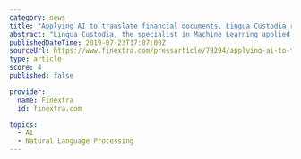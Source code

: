 ```yaml
---
category: news
title: "Applying AI to translate financial documents, Lingua Custodia raises EUR1.1 million"
abstract: "Lingua Custodia, the specialist in Machine Learning applied to financial translation, announces the closing of a €1.1m fundraising operation. This brings the total amount of funds raised since its inception in 2011 to € 2.4m. While significant support ..."
publishedDateTime: 2019-07-23T17:07:00Z
sourceUrl: https://www.finextra.com/pressarticle/79294/applying-ai-to-translate-financial-documents-lingua-custodia-raises-eur11-million
type: article
score: 4
published: false

provider:
  name: Finextra
  id: finextra.com

topics:
  - AI
  - Natural Language Processing
---
```

